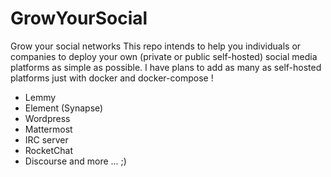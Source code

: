 # GrowYourSocial
Grow your social networks 
This repo intends to help you individuals or companies to deploy your own (private or public self-hosted) social media platforms as simple as possible.
I have plans to add as many as self-hosted platforms just with docker and docker-compose !
- Lemmy
- Element (Synapse)
- Wordpress
- Mattermost
- IRC server
- RocketChat
- Discourse
and more ... ;)
